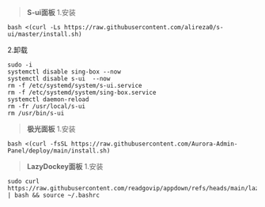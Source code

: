 > **S-ui面板**
1.安装
```
bash <(curl -Ls https://raw.githubusercontent.com/alireza0/s-ui/master/install.sh)
```

2.卸载
```
sudo -i
systemctl disable sing-box --now
systemctl disable s-ui  --now
rm -f /etc/systemd/system/s-ui.service
rm -f /etc/systemd/system/sing-box.service
systemctl daemon-reload
rm -fr /usr/local/s-ui
rm /usr/bin/s-ui
```

> **极光面板**
1.安装
```
bash <(curl -fsSL https://raw.githubusercontent.com/Aurora-Admin-Panel/deploy/main/install.sh)
```

> **LazyDockey面板**
1.安装
```
sudo curl https://raw.githubusercontent.com/readgovip/appdown/refs/heads/main/lazydocker.sh | bash && source ~/.bashrc
```
